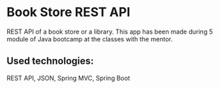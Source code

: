 # Book Store REST API 

REST API of a book store or a library. This app has been made during 5 module of Java bootcamp at the classes with the mentor.  



## Used technologies: 

REST API, JSON, Spring MVC, Spring Boot

